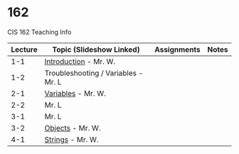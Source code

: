# 162
CIS 162 Teaching Info

| Lecture | Topic (Slideshow Linked) | Assignments | Notes |
|---------|--------------------------|-------------|-------|
| 1-1     | [Introduction](https://gitpitch.com/irawoodring/162/master?p=introduction "Introduction") - Mr. W.          |             |       |
| 1-2     | Troubleshooting / Variables - Mr. L          |             |       |
| 2-1     | [Variables](https://gitpitch.com/irawoodring/162/master?p=variables "Variables") - Mr. W.          |             |       |
| 2-2     | Mr. L          |             |       |
| 3-1     | Mr. L          |             |       |
| 3-2     | [Objects](https://gitpitch.com/irawoodring/162/master?p=objects "Objects") - Mr. W. | | |
| 4-1     | [Strings](https://gitpitch.com/irawoodring/162/master?p=strings "Objects") - Mr. W. | | |
